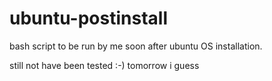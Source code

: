 # ubuntu-postinstall
bash script to be run by me soon after ubuntu OS installation.

still not have been tested :-) tomorrow i guess
